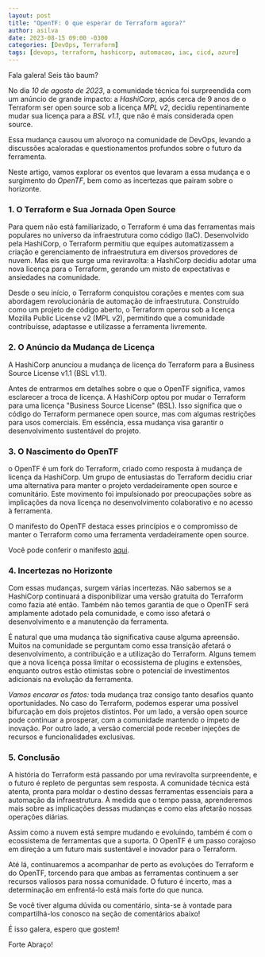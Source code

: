 ```yaml
---
layout: post
title: "OpenTF: O que esperar do Terraform agora?"
author: asilva
date: 2023-08-15 09:00 -0300
categories: [DevOps, Terraform]
tags: [devops, terraform, hashicorp, automacao, iac, cicd, azure]
---
```


Fala galera! Seis tão baum?

No dia *10 de agosto de 2023*, a comunidade técnica foi surpreendida com um anúncio de grande impacto: a *HashiCorp*, após cerca de 9 anos de o Terraform ser open source sob a licença *MPL v2*, decidiu repentinamente mudar sua licença para a *BSL v1.1*, que não é mais considerada open source. 

Essa mudança causou um alvoroço na comunidade de DevOps, levando a discussões acaloradas e questionamentos profundos sobre o futuro da ferramenta. 

Neste artigo, vamos explorar os eventos que levaram a essa mudança e o surgimento do *OpenTF*, bem como as incertezas que pairam sobre o horizonte.

### **1. O Terraform e Sua Jornada Open Source**

Para quem não está familiarizado, o Terraform é uma das ferramentas mais populares no universo da infraestrutura como código (IaC). Desenvolvido pela HashiCorp, o Terraform permitiu que equipes automatizassem a criação e gerenciamento de infraestrutura em diversos provedores de nuvem. Mas eis que surge uma reviravolta: a HashiCorp decidiu adotar uma nova licença para o Terraform, gerando um misto de expectativas e ansiedades na comunidade.

Desde o seu início, o Terraform conquistou corações e mentes com sua abordagem revolucionária de automação de infraestrutura. Construído como um projeto de código aberto, o Terraform operou sob a licença Mozilla Public License v2 (MPL v2), permitindo que a comunidade contribuísse, adaptasse e utilizasse a ferramenta livremente.

### **2. O Anúncio da Mudança de Licença**

A HashiCorp anunciou a mudança de licença do Terraform para a Business Source License v1.1 (BSL v1.1).

Antes de entrarmos em detalhes sobre o que o OpenTF significa, vamos esclarecer a troca de licença. A HashiCorp optou por mudar o Terraform para uma licença "Business Source License" (BSL). Isso significa que o código do Terraform permanece open source, mas com algumas restrições para usos comerciais. Em essência, essa mudança visa garantir o desenvolvimento sustentável do projeto.

### **3. O Nascimento do OpenTF**

o OpenTF é um fork do Terraform, criado como resposta à mudança de licença da HashiCorp. Um grupo de entusiastas do Terraform decidiu criar uma alternativa para manter o projeto verdadeiramente open source e comunitário. Este movimento foi impulsionado por preocupações sobre as implicações da nova licença no desenvolvimento colaborativo e no acesso à ferramenta.

O manifesto do OpenTF destaca esses princípios e o compromisso de manter o Terraform como uma ferramenta verdadeiramente open source. 

Você pode conferir o manifesto <a href="https://opentf.org/announcement" target="_blank"> aqui</a>.

### **4. Incertezas no Horizonte**

Com essas mudanças, surgem várias incertezas. Não sabemos se a HashiCorp continuará a disponibilizar uma versão gratuita do Terraform como fazia até então. Também não temos garantia de que o OpenTF será amplamente adotado pela comunidade, e como isso afetará o desenvolvimento e a manutenção da ferramenta.

É natural que uma mudança tão significativa cause alguma apreensão. Muitos na comunidade se perguntam como essa transição afetará o desenvolvimento, a contribuição e a utilização do Terraform. Alguns temem que a nova licença possa limitar o ecossistema de plugins e extensões, enquanto outros estão otimistas sobre o potencial de investimentos adicionais na evolução da ferramenta.

*Vamos encarar os fatos:* toda mudança traz consigo tanto desafios quanto oportunidades. No caso do Terraform, podemos esperar uma possível bifurcação em dois projetos distintos. Por um lado, a versão open source pode continuar a prosperar, com a comunidade mantendo o ímpeto de inovação. Por outro lado, a versão comercial pode receber injeções de recursos e funcionalidades exclusivas.

### **5. Conclusão**

A história do Terraform está passando por uma reviravolta surpreendente, e o futuro é repleto de perguntas sem resposta. A comunidade técnica está atenta, pronta para moldar o destino dessas ferramentas essenciais para a automação da infraestrutura. À medida que o tempo passa, aprenderemos mais sobre as implicações dessas mudanças e como elas afetarão nossas operações diárias.

Assim como a nuvem está sempre mudando e evoluindo, também é com o ecossistema de ferramentas que a suporta. O OpenTF é um passo corajoso em direção a um futuro mais sustentável e inovador para o Terraform. 

Até lá, continuaremos a acompanhar de perto as evoluções do Terraform e do OpenTF, torcendo para que ambas as ferramentas continuem a ser recursos valiosos para nossa comunidade. O futuro é incerto, mas a determinação em enfrentá-lo está mais forte do que nunca.

Se você tiver alguma dúvida ou comentário, sinta-se à vontade para compartilhá-los conosco na seção de comentários abaixo!

É isso galera, espero que gostem!

Forte Abraço!